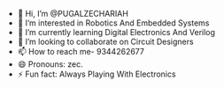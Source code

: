 - 👋 Hi, I’m @PUGALZECHARIAH
- 👀 I’m interested in Robotics And Embedded Systems
- 🌱 I’m currently learning Digital Electronics And Verilog
- 💞️ I’m looking to collaborate on Circuit Designers
- 📫 How to reach me- 9344262677
- 😄 Pronouns: zec.
- ⚡ Fun fact: Always Playing With Electronics  

<!---
PUGALZECHARIAH/PUGALZECHARIAH is a ✨ special ✨ repository because its `README.md` (this file) appears on your GitHub profile.
You can click the Preview link to take a look at your changes.
--->
